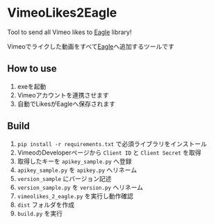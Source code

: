 # VimeoLikes2Eagle

Tool to send all Vimeo likes to [Eagle](https://eagle.cool) library!

Vimeoでライクした動画をすべて[Eagle](https://eagle.cool)へ追加するツールです

## How to use

1. exeを起動
2. Vimeoアカウントを連携させます
3. 自動でLikesがEagleへ保存されます

## Build

1. `pip install -r requirements.txt` で必須ライブラリをインストール
2. VimeoのDeveloperページから `Client ID` と `Client Secret` を取得
3. 取得したキーを `apikey_sample.py` へ登録
4. `apikey_sample.py` を `apikey.py` へリネーム
5. `version_sample` にバージョン記述
6. `version_sample.py` を `version.py` へリネーム
7. `vimeolikes_2_eagle.py` を実行し動作確認
8. `dist` フォルダを作成
9. `build.py` を実行

